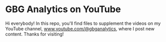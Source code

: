# GBG Analytics on YouTube

Hi everybody! In this repo, you'll find files to supplement the videos on my YouTube channel, <www.youtube.com/@gbganalytics>, where I post new content. Thanks for visiting!
